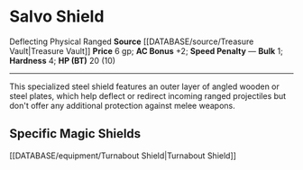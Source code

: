 ﻿---
ac: '2'
bulk: '1'
hardness: '4'
hp: 20 (10)
id: '15'
item_category: Shields
item_subcategory: Base Shields
level: '0'
name: Salvo Shield
price: 6 gp
rarity: Common
source: '[[DATABASE/source/Treasure Vault|Treasure Vault]]'
trait:
- '[[DATABASE/trait/Deflecting|Deflecting Physical Ranged]]'
type: Shield

---
# Salvo Shield

<span class="item-trait">Deflecting Physical Ranged</span>
**Source** [[DATABASE/source/Treasure Vault|Treasure Vault]] 
**Price** 6 gp; **AC Bonus** +2; **Speed Penalty** —
**Bulk** 1; **Hardness** 4; **HP (BT)** 20 (10)

---
This specialized steel shield features an outer layer of angled wooden or steel plates, which help deflect or redirect incoming ranged projectiles but don't offer any additional protection against melee weapons.

## Specific Magic Shields

[[DATABASE/equipment/Turnabout Shield|Turnabout Shield]]